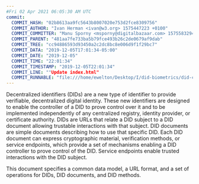 ```yaml
---
#Fri 02 Apr 2021 06:05:30 AM UTC
commit:
  COMMIT_HASH: "02b8613aa9fc5643b8007020e753d2fce8309756"
  COMMIT_AUTHOR: "Ivan Herman <ivan@w3.org> 1575447223 +0100"
  COMMIT_COMMITTER: "Manu Sporny <msporny@digitalbazaar.com> 1575583294 -0500"
  COMMIT_PARENT: "481aa7fe733ba5b79fce493b26c2de0679af9dab"
  COMMIT_TREE: "cc94886593d93450a2c2dc8bc8e006d9f1f29bc7"
  COMMIT_DATA: "2019-12-05T17:01:34-05:00"
  COMMIT_DATE: "2019-12-05"
  COMMIT_TIME: "22:01:34"
  COMMIT_TIMESTAMP: "2019-12-05T22:01:34"
  COMMIT_LINE: ""Update index.html"
  COMMIT_RUNNABLE: "file:///home/ewelton/Desktop/I/did-biometrics/did-core-dataset/analysis/gitinfo/02b8613aa9fc5643b8007020e753d2fce8309756/snapshot/index.html"
---
```


<section id="abstract">
<p>
<a>Decentralized identifiers</a> (DIDs) are a new type of identifier to
provide verifiable, decentralized digital identity. These new identifiers are
designed to enable the controller of a <a>DID</a> to prove control over
it and to be implemented independently of any centralized registry, identity
provider, or certificate authority. <a>DIDs</a> are URLs that relate a
<a>DID subject</a> to a <a>DID document</a> allowing trustable interactions with
that subject. <a>DID documents</a> are simple documents describing how to use
that specific <a>DID</a>. Each <a>DID document</a> can express cryptographic
material, verification methods, or <a>service endpoints</a>, which provide a
set of mechanisms enabling a <a>DID controller</a> to prove control of the
<a>DID</a>. <a>Service endpoints</a> enable trusted interactions with the
<a>DID subject</a>.
    </p>
<p>
This document specifies a common data model, a URL format, and a set of
operations for <a>DIDs</a>, <a>DID documents</a>, and <a>DID methods</a>.
    </p>
</section>
